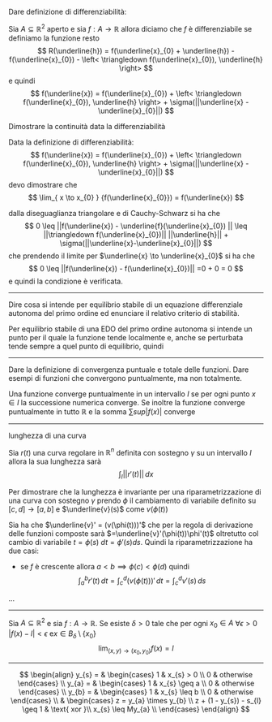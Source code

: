 Dare definizione di differenziabilità:

Sia $A\subseteq \mathbb{R}^{2}$ aperto e sia $f:A\to \mathbb{R}$  allora diciamo che $f$ è differenziabile se definiamo la funzione resto
$$
R(\underline{h}) = f(\underline{x}_{0} + \underline{h}) - f(\underline{x}_{0}) - \left< \triangledown f(\underline{x}_{0}), \underline{h} \right>  
$$
e quindi 
$$
f(\underline{x}) = f(\underline{x}_{0}) + \left< \triangledown f(\underline{x}_{0}), \underline{h} \right> + \sigma(||\underline{x} - \underline{x}_{0}||)
$$


Dimostrare la continuità data la differenziabilità

Data la definizione di differenziabilità:
$$
f(\underline{x})  = f(\underline{x}_{0}) + \left< \triangledown f(\underline{x}_{0}), \underline{h} \right> + \sigma(||\underline{x} - \underline{x}_{0}||) 
$$
devo dimostrare che 
$$
\lim_{ x \to x_{0} } {f(\underline{x}_{0}}) = f(\underline{x}) 
$$

dalla diseguaglianza triangolare e di Cauchy-Schwarz si ha che
$$
0 \leq ||f(\underline{x}) - \underline{f}(\underline{x}_{0}) || \leq ||\triangledown f(\underline{x}_{0})|| ||\underline{h}|| + \sigma(||\underline{x}-\underline{x}_{0}||)
$$
che prendendo il limite per $\underline{x} \to \underline{x}_{0}$ si ha che 
$$
0 \leq ||f(\underline{x}) - f(\underline{x}_{0})|| =0 + 0 = 0
$$
e quindi la condizione è verificata.


---


Dire cosa si intende per equilibrio stabile di un equazione differenziale autonoma del primo ordine ed enunciare il relativo criterio di stabilità.


Per equilibrio stabile di una EDO del primo ordine autonoma si intende un punto per il quale la funzione tende localmente e, anche se perturbata tende sempre a quel punto di equilibrio, quindi


---

Dare la definizione di convergenza puntuale e totale delle funzioni. Dare esempi di funzioni che convergono puntualmente, ma non totalmente.


Una funzione converge puntualmente in un intervallo $I$ se per ogni punto $x\in I$ la successione numerica converge.
Se inoltre la funzione converge puntualmente in tutto $\mathbb{R}$ e la somma $\sum sup|f(x)|$ converge

---

lunghezza di una curva

Sia $r(t)$ una curva regolare in $\mathbb{R}^{n}$ definita con sostegno $\gamma$ su un intervallo $I$ allora la sua lunghezza sarà
$$
\int _{I}||r'(t)|| \, dx 
$$

Per dimostrare che la lunghezza è invariante per una riparametrizzazione di una curva con sostegno $\gamma$ prendo $\phi$ il cambiamento di variabile definito su $[c,d]\to[a,b]$ e $\underline{v}(s)$ come $v(\phi(t))$

Sia ha che $\underline{v}' = (v(\phi(t)))'$ che per la regola di derivazione delle funzioni composte sarà $=\underline{v}'(\phi(t))\phi'(t)$ oltretutto col cambio di variabile $t = \phi(s)$ $dt = \phi'(s)ds$.
Quindi la riparametrizzazione ha due casi: 
- se $f$ è crescente allora $a<b \implies \phi(c)<\phi(d)$ quindi
$$
\int _{a}^{b} r'(t)\, dt = \int _{c}^{d} (v(\phi(t)))' \, dt = \int _{c}^{d} v'(s)\, ds   
$$

...

---

Sia $A\subseteq \mathbb{R}^{2}$ e sia $f:A\to \mathbb{R}$.  Se esiste $\delta>0$ tale che per ogni $x_{0}\in A$ $\forall {\epsilon}> 0 {}$ $|f(x)-l|<\epsilon$ e$x\in B_{\delta}\setminus \{ x_{0} \}$
$$
\lim_{ (x,y) \to (x_{0},y_{0}) } {f(x)} = l
$$

---

$$
\begin{align}
y_{s}  =  & \begin{cases}
1  & x_{s} > 0 \\
0  & otherwise
\end{cases} \\
y_{a}  =  & \begin{cases}
1  & x_{s} \geq a \\
0  & otherwise
\end{cases} \\
y_{b}  =  & \begin{cases}
1  & x_{s} \leq b \\
0  & otherwise
\end{cases} \\
 & \begin{cases} 
z = y_{a} \times y_{b} \\
z + (1 - y_{s}) - s_{l} \geq 1  & \text{ xor }\\ 
x_{s} \leq My_{a} \\
\end{cases}
\end{align}
$$
